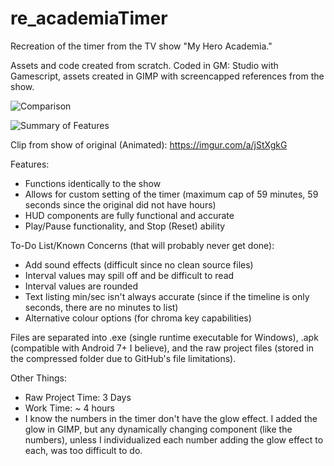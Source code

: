 # re_academiaTimer
Recreation of the timer from the TV show "My Hero Academia."

Assets and code created from scratch. Coded in GM: Studio with Gamescript, assets created in GIMP with screencapped references from the show.

![Comparison](https://i.imgur.com/6QSZp1B.png)

![Summary of Features](https://i.imgur.com/qRNY3HX.png)

Clip from show of original (Animated): https://imgur.com/a/jStXgkG

Features:
- Functions identically to the show
- Allows for custom setting of the timer (maximum cap of 59 minutes, 59 seconds since the original did not have hours)
- HUD components are fully functional and accurate
- Play/Pause functionality, and Stop (Reset) ability

To-Do List/Known Concerns (that will probably never get done):
- Add sound effects (difficult since no clean source files)
- Interval values may spill off and be difficult to read
- Interval values are rounded
- Text listing min/sec isn't always accurate (since if the timeline is only seconds, there are no minutes to list)
- Alternative colour options (for chroma key capabilities)

Files are separated into .exe (single runtime executable for Windows), .apk (compatible with Android 7+ I believe), and the raw project files (stored in the compressed folder due to GitHub's file limitations).

Other Things:
- Raw Project Time: 3 Days
- Work Time: ~ 4 hours
- I know the numbers in the timer don't have the glow effect. I added the glow in GIMP, but any dynamically changing component (like the numbers), unless I individualized each number adding the glow effect to each, was too difficult to do.
